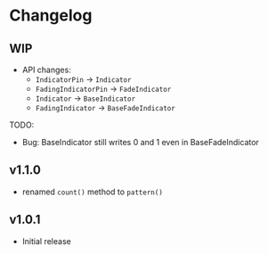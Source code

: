 # Changelog

## WIP

- API changes:
  - `IndicatorPin` -> `Indicator`
  - `FadingIndicatorPin` -> `FadeIndicator`
  - `Indicator` -> `BaseIndicator`
  - `FadingIndicator` -> `BaseFadeIndicator`

TODO:

- Bug: BaseIndicator still writes 0 and 1 even in BaseFadeIndicator

## v1.1.0

- renamed `count()` method to `pattern()`

## v1.0.1

- Initial release
